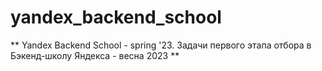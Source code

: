 # yandex_backend_school

** Yandex Backend School - spring '23. Задачи первого этапа отбора в Бэкенд-школу Яндекса - весна 2023 **

